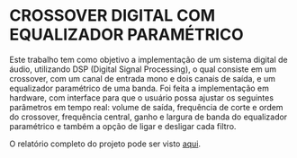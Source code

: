 # CROSSOVER DIGITAL COM EQUALIZADOR PARAMÉTRICO 

Este trabalho tem como objetivo a implementação de um sistema digital de áudio, utilizando DSP (Digital Signal Processing), o qual consiste em um crossover, com um canal de entrada mono e dois canais de saída, e um equalizador paramétrico de uma banda. Foi feita a implementação em hardware, com interface para que o usuário possa ajustar os seguintes parâmetros em tempo real: volume de saída, frequência de corte e ordem do crossover, frequência central, ganho e largura de banda do equalizador paramétrico e também a opção de ligar e desligar cada filtro.

O relatório completo do projeto pode ser visto [aqui](https://github.com/diogo0001/TCC_DSP_Filter/blob/master/TCC_crossover.pdf).
